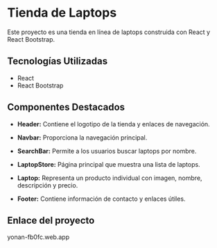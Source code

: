 # Tienda de Laptops

Este proyecto es una tienda en línea de laptops construida con React y React Bootstrap.

## Tecnologías Utilizadas

- React
- React Bootstrap

## Componentes Destacados

- **Header:** Contiene el logotipo de la tienda y enlaces de navegación.

- **Navbar:** Proporciona la navegación principal.

- **SearchBar:** Permite a los usuarios buscar laptops por nombre.

- **LaptopStore:** Página principal que muestra una lista de laptops.

- **Laptop:** Representa un producto individual con imagen, nombre, descripción y precio.

- **Footer:** Contiene información de contacto y enlaces útiles.

## Enlace del proyecto
yonan-fb0fc.web.app


